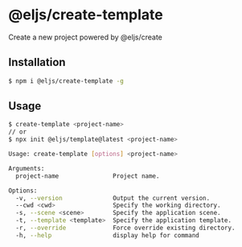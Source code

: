 # @eljs/create-template

Create a new project powered by @eljs/create

## Installation

```bash
$ npm i @eljs/create-template -g
```

## Usage

```bash
$ create-template <project-name>
// or
$ npx init @eljs/template@latest <project-name>
```

```bash
Usage: create-template [options] <project-name>

Arguments:
  project-name               Project name.

Options:
  -v, --version              Output the current version.
  --cwd <cwd>                Specify the working directory.
  -s, --scene <scene>        Specify the application scene.
  -t, --template <template>  Specify the application template.
  -r, --override             Force override existing directory.
  -h, --help                 display help for command
```
